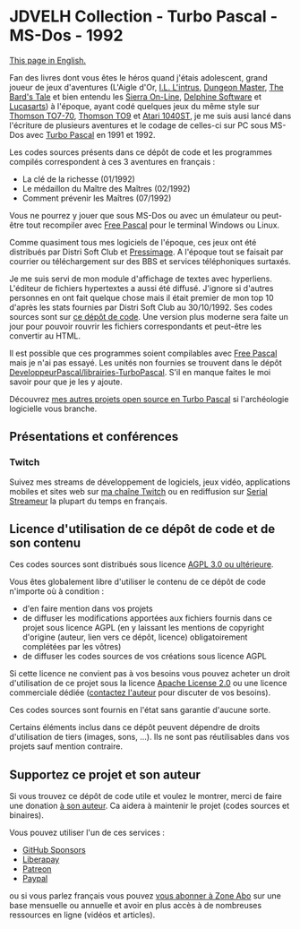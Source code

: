 # JDVELH Collection - Turbo Pascal - MS-Dos - 1992

[This page in English.](README.md)

Fan des livres dont vous êtes le héros quand j'étais adolescent, grand joueur de jeux d'aventures (L'Aigle d'Or, [I.L. L'intrus](http://dcmoto.free.fr/programmes/il-l-intrus/index.html), [Dungeon Master](https://fr.wikipedia.org/wiki/Dungeon_Master), [The Bard's Tale](https://en.wikipedia.org/wiki/The_Bard%27s_Tale) et bien entendu les [Sierra On-Line](https://fr.wikipedia.org/wiki/Sierra_Entertainment), [Delphine Software](https://fr.wikipedia.org/wiki/Delphine_Software) et [Lucasarts](https://fr.wikipedia.org/wiki/Lucasfilm_Games)) à l'époque, ayant codé quelques jeux du même style sur [Thomson TO7-70](https://fr.wikipedia.org/wiki/Thomson_TO7/70), [Thomson TO9](https://fr.wikipedia.org/wiki/Thomson_TO9) et [Atari 1040ST](https://fr.wikipedia.org/wiki/Atari_ST), je me suis ausi lancé dans l'écriture de plusieurs aventures et le codage de celles-ci sur PC sous MS-Dos avec [Turbo Pascal](https://fr.wikipedia.org/wiki/Turbo_Pascal) en 1991 et 1992.

Les codes sources présents dans ce dépôt de code et les programmes compilés correspondent à ces 3 aventures en français :

* La clé de la richesse (01/1992)
* Le médaillon du Maître des Maîtres (02/1992)
* Comment prévenir les Maîtres (07/1992)

Vous ne pourrez y jouer que sous MS-Dos ou avec un émulateur ou peut-être tout recompiler avec [Free Pascal](https://www.freepascal.org) pour le terminal Windows ou Linux.

Comme quasiment tous mes logiciels de l'époque, ces jeux ont été distribués par Distri Soft Club et [Pressimage](https://fr.wikipedia.org/wiki/Pressimage). A l'époque tout se faisait par courrier ou téléchargement sur des BBS et services téléphoniques surtaxés.

Je me suis servi de mon module d'affichage de textes avec hyperliens. L'éditeur de fichiers hypertextes a aussi été diffusé. J'ignore si d'autres personnes en ont fait quelque chose mais il était premier de mon top 10 d'après les stats fournies par Distri Soft Club au 30/10/1992. Ses codes sources sont sur [ce dépôt de code](https://github.com/DeveloppeurPascal/HyperText-Maker-MSDOS-TurboPascal). Une version plus moderne sera faite un jour pour pouvoir rouvrir les fichiers correspondants et peut-être les convertir au HTML.

Il est possible que ces programmes soient compilables avec [Free Pascal](https://www.freepascal.org) mais je n'ai pas essayé. Les unités non fournies se trouvent dans le dépôt [DeveloppeurPascal/librairies-TurboPascal](https://github.com/DeveloppeurPascal/librairies-TurboPascal). S'il en manque faites le moi savoir pour que je les y ajoute.

Découvrez [mes autres projets open source en Turbo Pascal](https://github.com/DeveloppeurPascal?tab=repositories&q=TurboPascal&type=&language=&sort=) si l'archéologie logicielle vous branche.

## Présentations et conférences

### Twitch

Suivez mes streams de développement de logiciels, jeux vidéo, applications mobiles et sites web sur [ma chaîne Twitch](https://www.twitch.tv/patrickpremartin) ou en rediffusion sur [Serial Streameur](https://serialstreameur.fr) la plupart du temps en français.

## Licence d'utilisation de ce dépôt de code et de son contenu

Ces codes sources sont distribués sous licence [AGPL 3.0 ou ultérieure](https://choosealicense.com/licenses/agpl-3.0/).

Vous êtes globalement libre d'utiliser le contenu de ce dépôt de code n'importe où à condition :
* d'en faire mention dans vos projets
* de diffuser les modifications apportées aux fichiers fournis dans ce projet sous licence AGPL (en y laissant les mentions de copyright d'origine (auteur, lien vers ce dépôt, licence) obligatoirement complétées par les vôtres)
* de diffuser les codes sources de vos créations sous licence AGPL

Si cette licence ne convient pas à vos besoins vous pouvez acheter un droit d'utilisation de ce projet sous la licence [Apache License 2.0](https://choosealicense.com/licenses/apache-2.0/) ou une licence commerciale dédiée ([contactez l'auteur](https://developpeur-pascal.fr/nous-contacter.php) pour discuter de vos besoins).

Ces codes sources sont fournis en l'état sans garantie d'aucune sorte.

Certains éléments inclus dans ce dépôt peuvent dépendre de droits d'utilisation de tiers (images, sons, ...). Ils ne sont pas réutilisables dans vos projets sauf mention contraire.

## Supportez ce projet et son auteur

Si vous trouvez ce dépôt de code utile et voulez le montrer, merci de faire une donation [à son auteur](https://github.com/DeveloppeurPascal). Ca aidera à maintenir le projet (codes sources et binaires).

Vous pouvez utiliser l'un de ces services :

* [GitHub Sponsors](https://github.com/sponsors/DeveloppeurPascal)
* [Liberapay](https://liberapay.com/PatrickPremartin)
* [Patreon](https://www.patreon.com/patrickpremartin)
* [Paypal](https://www.paypal.com/paypalme/patrickpremartin)

ou si vous parlez français vous pouvez [vous abonner à Zone Abo](https://zone-abo.fr/nos-abonnements.php) sur une base mensuelle ou annuelle et avoir en plus accès à de nombreuses ressources en ligne (vidéos et articles).
